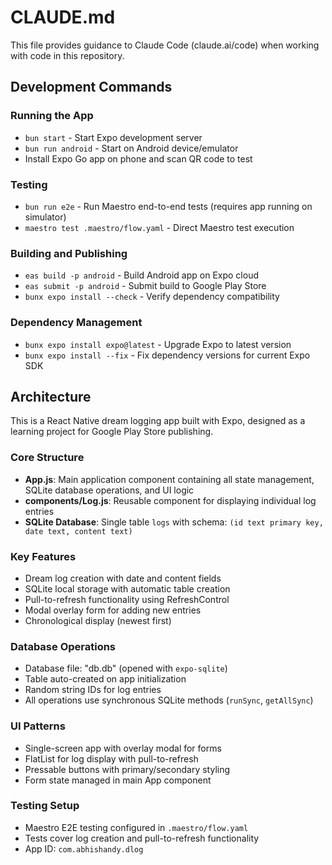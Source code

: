 # CLAUDE.md

This file provides guidance to Claude Code (claude.ai/code) when working with code in this repository.

## Development Commands

### Running the App
- `bun start` - Start Expo development server
- `bun run android` - Start on Android device/emulator
- Install Expo Go app on phone and scan QR code to test

### Testing
- `bun run e2e` - Run Maestro end-to-end tests (requires app running on simulator)
- `maestro test .maestro/flow.yaml` - Direct Maestro test execution

### Building and Publishing
- `eas build -p android` - Build Android app on Expo cloud
- `eas submit -p android` - Submit build to Google Play Store
- `bunx expo install --check` - Verify dependency compatibility

### Dependency Management
- `bunx expo install expo@latest` - Upgrade Expo to latest version
- `bunx expo install --fix` - Fix dependency versions for current Expo SDK

## Architecture

This is a React Native dream logging app built with Expo, designed as a learning project for Google Play Store publishing.

### Core Structure
- **App.js**: Main application component containing all state management, SQLite database operations, and UI logic
- **components/Log.js**: Reusable component for displaying individual log entries
- **SQLite Database**: Single table `logs` with schema: `(id text primary key, date text, content text)`

### Key Features
- Dream log creation with date and content fields
- SQLite local storage with automatic table creation
- Pull-to-refresh functionality using RefreshControl
- Modal overlay form for adding new entries
- Chronological display (newest first)

### Database Operations
- Database file: "db.db" (opened with `expo-sqlite`)
- Table auto-created on app initialization
- Random string IDs for log entries
- All operations use synchronous SQLite methods (`runSync`, `getAllSync`)

### UI Patterns
- Single-screen app with overlay modal for forms
- FlatList for log display with pull-to-refresh
- Pressable buttons with primary/secondary styling
- Form state managed in main App component

### Testing Setup
- Maestro E2E testing configured in `.maestro/flow.yaml`
- Tests cover log creation and pull-to-refresh functionality
- App ID: `com.abhishandy.dlog`